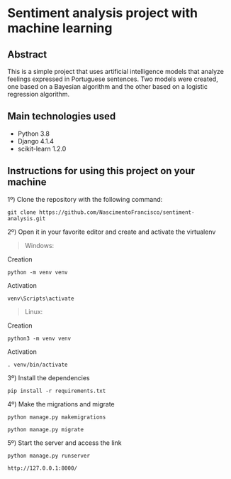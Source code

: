 # Sentiment analysis project with machine learning

## Abstract

This is a simple project that uses artificial intelligence models that analyze feelings expressed in Portuguese sentences. Two models were created, one based on a Bayesian algorithm and the other based on a logistic regression algorithm.

## Main technologies used
- Python 3.8
- Django 4.1.4
- scikit-learn 1.2.0 

## Instructions for using this project on your machine

1º) Clone the repository with the following command:
~~~
git clone https://github.com/NascimentoFrancisco/sentiment-analysis.git
~~~

2º) Open it in your favorite editor and create and activate the virtualenv
> Windows:

Creation
~~~
python -m venv venv
~~~
Activation
~~~
venv\Scripts\activate
~~~

> Linux:

Creation
~~~
python3 -m venv venv
~~~
Activation
~~~
. venv/bin/activate
~~~

3º) Install the dependencies
~~~
pip install -r requirements.txt
~~~

4º) Make the migrations and migrate

~~~
python manage.py makemigrations
~~~
~~~
python manage.py migrate
~~~

5º) Start the server and access the link

~~~
python manage.py runserver
~~~
~~~
http://127.0.0.1:8000/
~~~